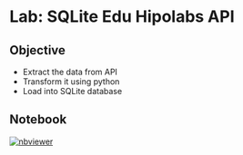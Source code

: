 # Lab: SQLite Edu Hipolabs API

## Objective

- Extract the data from API
- Transform it using python
- Load into SQLite database

## Notebook

[![nbviewer](https://img.shields.io/badge/jupyter-notebook-informational?logo=jupyter)](https://nbviewer.org/github/sparsh-ai/recohut/blob/main/docs/02-storage/lab-sqlite-hipolabs-api/main.ipynb)